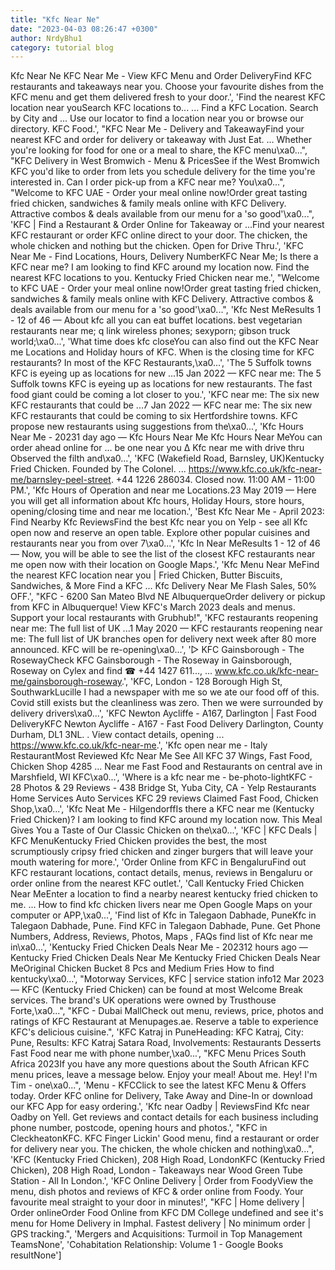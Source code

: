 ```yaml
---
title: "Kfc Near Ne"
date: "2023-04-03 08:26:47 +0300"
author: NrdyBhu1
category: tutorial blog
---
```

Kfc Near Ne
KFC Near Me - View KFC Menu and Order DeliveryFind KFC restaurants and takeaways near you. Choose your favourite dishes from the KFC menu and get them delivered fresh to your door.', 'Find the nearest KFC location near youSearch KFC locations to... ... Find a KFC Location. Search by City and ... Use our locator to find a location near you or browse our directory. KFC Food.', "KFC Near Me - Delivery and TakeawayFind your nearest KFC and order for delivery or takeaway with Just Eat. ... Whether you're looking for food for one or a meal to share, the KFC menu\xa0...", "KFC Delivery in West Bromwich - Menu & PricesSee if the West Bromwich KFC you'd like to order from lets you schedule delivery for the time you're interested in. Can I order pick-up from a KFC near me? You\xa0...", "Welcome to KFC UAE - Order your meal online now!Order great tasting fried chicken, sandwiches & family meals online with KFC Delivery. Attractive combos & deals available from our menu for a 'so good'\xa0...", 'KFC | Find a Restaurant & Order Online for Takeaway or ...Find your nearest KFC restaurant or order KFC online direct to your door. The chicken, the whole chicken and nothing but the chicken. Open for Drive Thru.', 'KFC Near Me - Find Locations, Hours, Delivery NumberKFC Near Me; Is there a KFC near me? I am looking to find KFC around my location now. Find the nearest KFC locations to you. Kentucky Fried Chicken near me.', "Welcome to KFC UAE - Order your meal online now!Order great tasting fried chicken, sandwiches & family meals online with KFC Delivery. Attractive combos & deals available from our menu for a 'so good'\xa0...", 'Kfc Nest MeResults 1 - 12 of 46 — About kfc all you can eat buffet locations. best vegetarian restaurants near me; q link wireless phones; sexyporn; gibson truck world;\xa0...', 'What time does kfc closeYou can also find out the KFC Near me Locations and Holiday hours of KFC. When is the closing time for KFC restaurants? In most of the KFC Restaurants,\xa0...', 'The 5 Suffolk towns KFC is eyeing up as locations for new ...15 Jan 2022 — KFC near me: The 5 Suffolk towns KFC is eyeing up as locations for new restaurants. The fast food giant could be coming a lot closer to you.', 'KFC near me: The six new KFC restaurants that could be ...7 Jan 2022 — KFC near me: The six new KFC restaurants that could be coming to six Hertfordshire towns. KFC propose new restaurants using suggestions from the\xa0...', 'Kfc Hours Near Me - 20231 day ago — Kfc Hours Near Me Kfc Hours Near MeYou can order ahead online for ... be one near you Δ Kfc near me with drive thru Observed the filth and\xa0...', 'KFC (Wakefield Road, Barnsley, UK)Kentucky Fried Chicken. Founded by The Colonel. ... https://www.kfc.co.uk/kfc-near-me/barnsley-peel-street. +44 1226 286034. Closed now. 11:00 AM - 11:00 PM.', 'Kfc Hours of Operation and near me Locations.23 May 2019 — Here you will get all information about Kfc hours, Holiday Hours, store hours, opening/closing time and near me location.', 'Best Kfc Near Me - April 2023: Find Nearby Kfc ReviewsFind the best Kfc near you on Yelp - see all Kfc open now and reserve an open table. Explore other popular cuisines and restaurants near you from over 7\xa0...', 'Kfc In Near MeResults 1 - 12 of 46 — Now, you will be able to see the list of the closest KFC restaurants near me open now with their location on Google Maps.', 'Kfc Menu Near MeFind the nearest KFC location near you | Fried Chicken, Butter Biscuits, Sandwiches, & More Find a KFC ... Kfc Delivery Near Me Flash Sales, 50% OFF.', "KFC - 6200 San Mateo Blvd NE AlbuquerqueOrder delivery or pickup from KFC in Albuquerque! View KFC's March 2023 deals and menus. Support your local restaurants with Grubhub!", 'KFC restaurants reopening near me: The full list of UK ...1 May 2020 — KFC restaurants reopening near me: The full list of UK branches open for delivery next week after 80 more announced. KFC will be re-opening\xa0...', '▷ KFC Gainsborough - The RosewayCheck KFC Gainsborough - The Roseway in Gainsborough, Roseway on Cylex and find ☎ +44 1427 611..., ... www.kfc.co.uk/kfc-near-me/gainsborough-roseway.', 'KFC, London - 128 Borough High St, SouthwarkLucille I had a newspaper with me so we ate our food off of this. Covid still exists but the cleanliness was zero. Then we were surrounded by delivery drivers\xa0...', 'KFC Newton Aycliffe - A167, Darlington | Fast Food DeliveryKFC Newton Aycliffe - A167 - Fast Food Delivery Darlington, County Durham, DL1 3NL. . View contact details, opening ... https://www.kfc.co.uk/kfc-near-me.', 'Kfc open near me - Italy RestaurantMost Reviewed Kfc Near Me See All KFC 37 Wings, Fast Food, Chicken Shop 4285 ... Near me Fast Food and Restaurants on central ave in Marshfield, WI KFC\xa0...', 'Where is a kfc near me - be-photo-lightKFC - 28 Photos & 29 Reviews - 438 Bridge St, Yuba City, CA - Yelp Restaurants Home Services Auto Services KFC 29 reviews Claimed Fast Food, Chicken Shop,\xa0...', 'Kfc Neat Me - HilgendorffIs there a KFC near me (Kentucky Fried Chicken)? I am looking to find KFC around my location now. This Meal Gives You a Taste of Our Classic Chicken on the\xa0...', 'KFC | KFC Deals | KFC MenuKentucky Fried Chicken provides the best, the most scrumptiously cripsy fried chicken and zinger burgers that will leave your mouth watering for more.', 'Order Online from KFC in BengaluruFind out KFC restaurant locations, contact details, menus, reviews in Bengaluru or order online from the nearest KFC outlet.', 'Call Kentucky Fried Chicken Near MeEnter a location to find a nearby nearest kentucky fried chicken to me. ... How to find kfc chicken livers near me Open Google Maps on your computer or APP,\xa0...', 'Find list of Kfc in Talegaon Dabhade, PuneKfc in Talegaon Dabhade, Pune. Find KFC in Talegaon Dabhade, Pune. Get Phone Numbers, Address, Reviews, Photos, Maps , FAQs find list of Kfc near me in\xa0...', 'Kentucky Fried Chicken Deals Near Me - 202312 hours ago — Kentucky Fried Chicken Deals Near Me Kentucky Fried Chicken Deals Near MeOriginal Chicken Bucket 8 Pcs and Medium Fries How to find kentucky\xa0...', "Motorway Services, KFC | service station info12 Mar 2023 — KFC (Kentucky Fried Chicken) can be found at most Welcome Break services. The brand's UK operations were owned by Trusthouse Forte,\xa0...", "KFC - Dubai MallCheck out menu, reviews, price, photos and ratings of KFC Restaurant at Menupages.ae. Reserve a table to experience KFC's delicious cuisine.", 'KFC Katraj in PuneHeading: KFC Katraj, City: Pune, Results: KFC Katraj Satara Road, Involvements: Restaurants Desserts Fast Food near me with phone number,\xa0...', "KFC Menu Prices South Africa 2023If you have any more questions about the South African KFC menu prices, leave a message below. Enjoy your meal! About me. Hey! I'm Tim - one\xa0...", 'Menu - KFCClick to see the latest KFC Menu & Offers today. Order KFC online for Delivery, Take Away and Dine-In or download our KFC App for easy ordering.', 'Kfc near Oadby | ReviewsFind Kfc near Oadby on Yell. Get reviews and contact details for each business including phone number, postcode, opening hours and photos.', "KFC in CleckheatonKFC. KFC Finger Lickin' Good menu, find a restaurant or order for delivery near you. The chicken, the whole chicken and nothing\xa0...", 'KFC (Kentucky Fried Chicken), 208 High Road, LondonKFC (Kentucky Fried Chicken), 208 High Road, London - Takeaways near Wood Green Tube Station - All In London.', 'KFC Online Delivery | Order from FoodyView the menu, dish photos and reviews of KFC & order online from Foody. Your favourite meal straight to your door in minutes!', "KFC | Home delivery | Order onlineOrder Food Online from KFC DM College undefined and see it's menu for Home Delivery in Imphal. Fastest delivery | No minimum order | GPS tracking.", 'Mergers and Acquisitions: Turmoil in Top Management TeamsNone', 'Cohabitation Relationship: Volume 1 - Google Books resultNone']